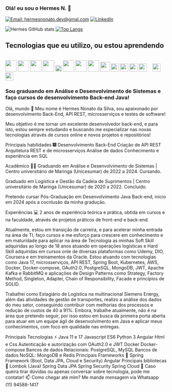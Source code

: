 ### Olá! eu sou o Hermes N. 👋

[![Email: hermesnonato.dev@gmal.com](https://img.shields.io/badge/Gmail-D14836?style=for-the-badge&logo=gmail&logoColor=white)](hermesnonato.dev@hotmail.com)
[![LinkedIn](https://img.shields.io/badge/LinkedIn-0077B5?style=for-the-badge&logo=linkedin&logoColor=white)](https://www.linkedin.com/in/hermes-nonato)

![Hermes GitHub stats](https://github-readme-stats.vercel.app/api?username=HermesNonato7&show_icons=true&theme=white)
[![Top Langs](https://github-readme-stats.vercel.app/api/top-langs/?username=HermesNonato7&layout=compact)](https://github.com/HermesNonato7/github-readme-stats)

## Tecnologias que eu utilizo, ou estou aprendendo

<div style="display: inline_block"><br/>
    <span><img height="35px" src="https://cdn.svgporn.com/logos/java.svg"></span>
    <span><img height="35px" src="https://cdn.svgporn.com/logos/javascript.svg"></span>
    <span><img height="35px" src="https://cdn.svgporn.com/logos/nodejs.svg"></span>
    <span><img height="35px" src="https://cdn.svgporn.com/logos/spring.svg"></span>
    <span><img height="20px" src="https://cdn.svgporn.com/logos/express.svg"></span>
    <span><img height="35px" src="https://cdn.svgporn.com/logos/python.svg"></span>
    <span><img height="35px" src="https://cdn.svgporn.com/logos/nestjs.svg"></span>
    <span><img height="35px" src="https://cdn.svgporn.com/logos/postgresql.svg"></span>
    <span><img height="30px" src="https://cdn.svgporn.com/logos/mongodb.svg"></span>
    <span><img height="25px" src="https://cdn.svgporn.com/logos/redis.svg"></span>
    <span><img height="25px" src="https://cdn.svgporn.com/logos/react.svg"></span>
    <span><img height="25px" src="https://cdn.svgporn.com/logos/docker.svg"></span>
    <span><img height="25px" src="https://cdn.svgporn.com/logos/git.svg"></span>
    <span><img height="10px" src="https://cdn.svgporn.com/logos/oracle.svg"></span>
    <span><img height="25px" src="https://cdn.svgporn.com/logos/rabbitmq.svg"></span>
    <span><img height="25px" src="https://cdn.svgporn.com/logos/oauth.svg"></span>
</div>

### Sou graduando em Análise e Desenvolvimento de Sistemas e faço cursos de desenvolvimento Back-end Java!

Olá, mundo 👋
Meu nome é Hermes Nonato da Silva, sou apaixonado por desenvolvimento Back-End, API REST, microsserviços e testes de software!

Meu objetivo é me tornar um excelente desenvolvedor back-end, e para isto, estou sempre estudando e buscando me especializar nas novas tecnologias através de cursos online e novos projetos e repositórios!

Principais habilidades 🎆
Desenvolvimento Back-End
Criação de API REST
Arquitetura REST e de microsserviços
Análise de dados
Conhecimento e experiência em SQL

Acadêmico 👨‍💻
Graduando em Análise e Desenvolvimento de Sistemas | Centro universitário de Maringa (Unicesumar) de 2022 a 2024. Cursando.

Graduado em Logística e Gestão da Cadeia de Suprimentos | Centro universitário de Maringa (Unicesumar) de 2020 a 2022. Concluído.

Pretendo cursar Pós-Graduação em Desenvolvimento Java Back-end, inicio em 2024 após a cocnlusão da minha gradução.

Experiências 💻
2 anos de experiência teórica e prática, obtida em cursos e na faculdade, através de projetos práticos de front-end e back-end.

Atualmente, estou em transição de carreira, e para acelerar minha entrada na área de TI, faço cursos e me esforço para crescere em conhecimento e em maturidade para aplicar na área de Tecnologia as minhas Soft Skill adquiridas ao longo de 18 anos atuando em operações logísticas e Hard Skill adquiridas em cursos onle de diversas plataformas como Udemy, DIO, Coursera e em treinamentos da Oracle. 
Estou atuando com tecnologias como Java 17, microsserviços, API REST, Spring Boot, Kubernetes, AWS, Docker, Docker-compose, OAuth2.0, PostgreSQL, MongoDB, JWT, Apache Kafka e RabbitMQ e aplicações de Design Patterns como Strategy, Factory Method, Singleton, Adapter, Chain of Responsibility, Facade e princípios de SOLID.

Trabalhei como Estagiário de Logística na multinacional Siemens Energy, além das atividades de gestão de transportes, realizo a análise dos dados do meu setor, conseguindo contribuir com melhorias dos processos e redução de custos de 40 a 91%.
Embora, trabalhe atualmente, não é na àrea que pretendo seguir, por isso estou em busca da primeira porta aberta para atuar em um equipe ágil de desenvolvimento em Java e aplicar meus conhecimentos, com foco em qualidade nas entregas.

Principais Tecnologias ⚡
Java 11 e 17
Javascript ES6
Python 3
Angular
Html e Css
Autenticação e autorização com OAuth2.0 e JWT
Docker
Docker-compose
Bancos de dados Relacionais: PostgreSQL, MySQL
Bancos de dados NoSQL: MongoDB e Redis
Principais Frameworks 🔨
Spring Framework (Boot, Data JPA, Cloud e Security)
Angular
Principais bibliotecas 📕
Lombok (Java)
Spring Data JPA
Spring Security
Spring Cloud
💬 Caso queira tirar dúvidas ou apenas conversar sobre tecnologia, pode me contatar!
📫 Como chegar até mim? Me mande mensagem via Whatsapp (11) 94588-1417
